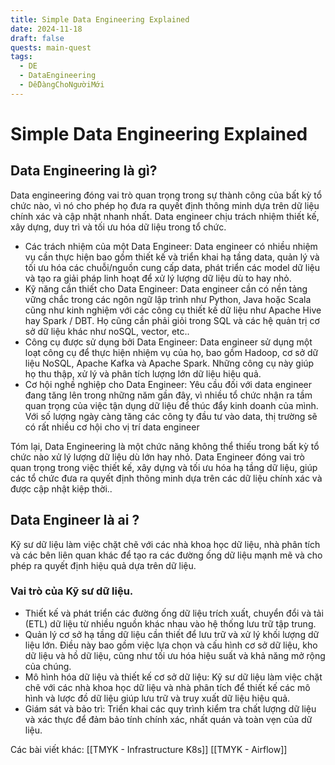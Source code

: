```yaml
---
title: Simple Data Engineering Explained
date: 2024-11-18
draft: false
quests: main-quest
tags:
  - DE
  - DataEngineering
  - DễDàngChoNgườiMới
---
```

# Simple Data Engineering Explained

## Data Engineering là gì?
Data engineering đóng vai trò quan trọng trong sự thành công của bất kỳ tổ chức nào, vì nó cho phép họ đưa ra quyết định thông minh dựa trên dữ liệu chính xác và cập nhật nhanh nhất. Data engineer chịu trách nhiệm thiết kế, xây dựng, duy trì và tối ưu hóa dữ liệu trong tổ chức.
- Các trách nhiệm của một Data Engineer:
Data engineer có nhiều nhiệm vụ cần thực hiện bao gồm thiết kế và triển khai hạ tầng data, quản lý và tối ưu hóa các chuỗi/nguồn cung cấp data, phát triển các model dữ liệu và tạo ra giải pháp linh hoạt để xử lý lượng dữ liệu dù to hay nhỏ.
- Kỹ năng cần thiết cho Data Engineer:
Data engineer cần có nền tảng vững chắc trong các ngôn ngữ lập trình như Python, Java hoặc Scala cũng như kinh nghiệm với các công cụ thiết kế dữ liệu như Apache Hive hay Spark / DBT. Họ cũng cần phải giỏi trong SQL và các hệ quản trị cơ sở dữ liệu khác như noSQL, vector, etc..
- Công cụ được sử dụng bởi Data Engineer:
Data engineer sử dụng một loạt công cụ để thực hiện nhiệm vụ của họ, bao gồm Hadoop, cơ sở dữ liệu NoSQL, Apache Kafka và Apache Spark. Những công cụ này giúp họ thu thập, xử lý và phân tích lượng lớn dữ liệu hiệu quả.
- Cơ hội nghề nghiệp cho Data Engineer:
Yêu cầu đối với data engineer đang tăng lên trong những năm gần đây, vì nhiều tổ chức nhận ra tầm quan trọng của việc tận dụng dữ liệu để thúc đẩy kinh doanh của mình. Với số lượng ngày càng tăng các công ty đầu tư vào data, thị trường sẽ có rất nhiều cơ hội cho vị trí data engineer

Tóm lại, Data Engineering là một chức năng không thể thiếu trong bất kỳ tổ chức nào xử lý lượng dữ liệu dù lớn hay nhỏ. Data Engineer đóng vai trò quan trọng trong việc thiết kế, xây dựng và tối ưu hóa hạ tầng dữ liệu, giúp các tổ chức đưa ra quyết định thông minh dựa trên các dữ liệu chính xác và được cập nhật kiệp thời..

## Data Engineer là ai ?
Kỹ sư dữ liệu làm việc chặt chẽ với các nhà khoa học dữ liệu, nhà phân tích và các bên liên quan khác để tạo ra các đường ống dữ liệu mạnh mẽ và cho phép ra quyết định hiệu quả dựa trên dữ liệu.

### Vai trò của Kỹ sư dữ liệu.
- Thiết kế và phát triển các đường ống dữ liệu trích xuất, chuyển đổi và tải (ETL) dữ liệu từ nhiều nguồn khác nhau vào hệ thống lưu trữ tập trung.
- Quản lý cơ sở hạ tầng dữ liệu cần thiết để lưu trữ và xử lý khối lượng dữ liệu lớn. Điều này bao gồm việc lựa chọn và cấu hình cơ sở dữ liệu, kho dữ liệu và hồ dữ liệu, cũng như tối ưu hóa hiệu suất và khả năng mở rộng của chúng.
- Mô hình hóa dữ liệu và thiết kế cơ sở dữ liệu: Kỹ sư dữ liệu làm việc chặt chẽ với các nhà khoa học dữ liệu và nhà phân tích để thiết kế các mô hình và lược đồ dữ liệu giúp lưu trữ và truy xuất dữ liệu hiệu quả.
- Giám sát và bảo trì: Triển khai các quy trình kiểm tra chất lượng dữ liệu và xác thực để đảm bảo tính chính xác, nhất quán và toàn vẹn của dữ liệu.

Các bài viết khác:
[[TMYK - Infrastructure K8s]]
[[TMYK - Airflow]]